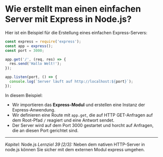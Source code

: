 # Wie erstellt man einen einfachen Server mit Express in Node.js?

Hier ist ein Beispiel für die Erstellung eines einfachen Express-Servers:

```javascript
const express = require('express');
const app = express();
const port = 3000;

app.get('/', (req, res) => {
  res.send('Hallo Welt!');
});

app.listen(port, () => {
  console.log(`Server läuft auf http://localhost:${port}`);
});
```

In diesem Beispiel:
  - Wir importieren das **Express-Modul** und erstellen eine Instanz der Express-Anwendung.
  - Wir definieren eine Route mit `app.get`, die auf HTTP GET-Anfragen auf dem Root-Pfad `/` reagiert und eine Antwort sendet.
  - Der Server wird auf dem Port 3000 gestartet und horcht auf Anfragen, die an diesen Port gerichtet sind.

---

_Kapitel:_ Node.js
_Lernziel 39 \[2/3\]:_ Neben dem nativen HTTP-Server in node.js können Sie sicher mit dem externen Modul express umgehen.
